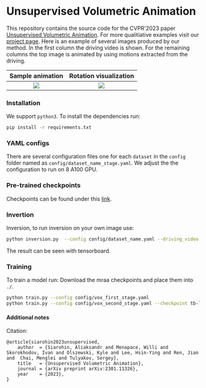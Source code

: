 # Unsupervised Volumetric Animation

This repository contains the source code for the CVPR'2023 paper [Unsupervised Volumetric Animation](https://arxiv.org/abs/2301.11326).
For more qualitiative examples visit our [project page](https://snap-research.github.io/unsupervised-volumetric-animation/).
Here is an example of several images produced by our method. In the first column the driving video is shown. For the remaining columns the top image is animated by using motions extracted from the driving.


Sample animation           |  Rotation visualization
:-------------------------:|:-------------------------:
![](./assets/sample.gif)  |  ![](./assets/rotation.gif)


### Installation

We support ```python3```. To install the dependencies run:
```bash
pip install -r requirements.txt
```

### YAML configs

There are several configuration files one for each `dataset` in the `config` folder named as ```config/dataset_name_stage.yaml```. We adjust the the configuration to run on 8 A100 GPU.

### Pre-trained checkpoints
Checkpoints can be found under this [link]().

### Invertion
Inversion, to run inversion on your own image use:
```bash
python inversion.py  --config config/dataset_name.yaml --driving_video path/to/driving --source_image path/to/source --checkpoint tb-logs/vox_second_stage/{time}/checkpoints/last.cpkt
```
The result can be seen with tensorboard.


### Training

To train a model run:
Download the mraa checkpoints and place them into ```./```.

```bash
python train.py --config config/vox_first_stage.yaml
python train.py --config config/vox_second_stage.yaml --checkpoint tb-logs/vox_first_stage/{time}/checkpoints/last.cpkt
```

#### Additional notes

Citation:
```
@article{siarohin2023unsupervised,
    author  = {Siarohin, Aliaksandr and Menapace, Willi and Skorokhodov, Ivan and Olszewski, Kyle and Lee, Hsin-Ying and Ren, Jian and  Chai, Menglei and Tulyakov, Sergey},
    title   = {Unsupervised Volumetric Animation},
    journal = {arXiv preprint arXiv:2301.11326},
    year    = {2023},
}
```
